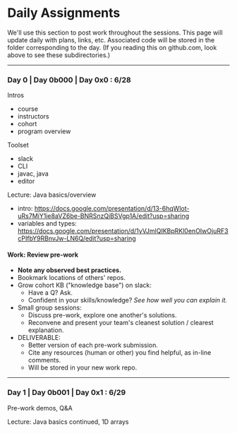 # Daily Assignments
We'll use this section to post work throughout the sessions. This page will update daily with plans, links, etc. Associated code will be stored in the folder corresponding to the day. (If you reading this on github.com, look above to see these subdirectories.)

---

### Day 0 | Day 0b000 | Day 0x0 : 6/28
Intros
- course
- instructors
- cohort
- program overview

Toolset
- slack
- CLI 
- javac, java
- editor

Lecture: Java basics/overview 
- intro: 
https://docs.google.com/presentation/d/13-6hqWlot-uRs7MiY1ie8aVZ6be-BNRSnzQiBSVgp1A/edit?usp=sharing
- variables and types: 
https://docs.google.com/presentation/d/1yVJmlQIKBpRKl0enOIwOjuRF3cPIfbY9RBnvJw-LN6Q/edit?usp=sharing

#### Work: Review pre-work
- __Note any observed best practices.__
- Bookmark locations of others' repos.
- Grow cohort KB ("knowledge base") on slack:
  - Have a Q? Ask.
  - Confident in your skills/knowledge? _See how well you can explain it._
- Small group sessions:
  - Discuss pre-work, explore one another's solutions.
  - Reconvene and present your team's cleanest solution / clearest explanation.
- DELIVERABLE:
  - Better version of each pre-work submission.
  - Cite any resources (human or other) you find helpful, as in-line comments.
  - Will be stored in your new work repo.

* * *

### Day 1 | Day 0b001 | Day 0x1 : 6/29

Pre-work demos, Q&A

Lecture: Java basics continued, 1D arrays

